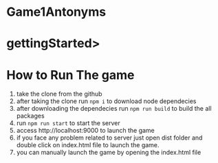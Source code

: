 # Game1Antonyms
# gettingStarted>
# How to Run The game
1. take the clone from the github
2. after taking the clone run `npm i` to download node dependecies
3. after downloading the dependecies run `npm run build` to build the all packages
4. run `npm run start` to start the server 
5. access http://localhost:9000 to launch the game 
6. if you face any problem related to server just open dist folder and double click on index.html file to launch the game. 
7. you can manually launch the game by opening the index.html file 
